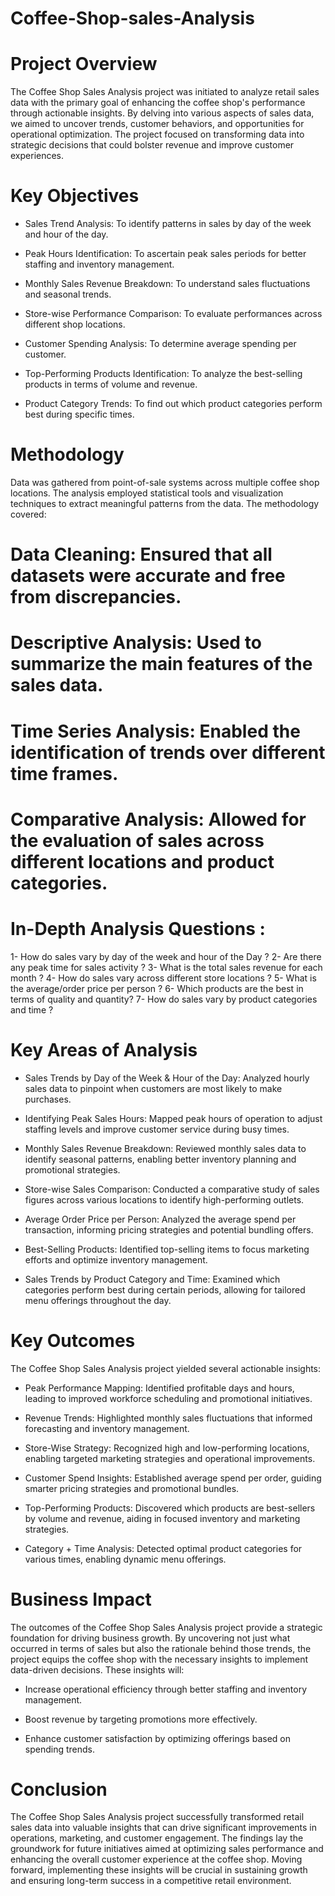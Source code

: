 # Coffee-Shop-sales-Analysis

# Project Overview

The Coffee Shop Sales Analysis project was initiated to analyze retail sales data with the primary goal of enhancing the coffee shop's performance through actionable insights. By delving into various aspects of sales data, we aimed to uncover trends, customer behaviors, and opportunities for operational optimization. The project focused on transforming data into strategic decisions that could bolster revenue and improve customer experiences.

# Key Objectives
- Sales Trend Analysis: To identify patterns in sales by day of the week and hour of the day.

- Peak Hours Identification: To ascertain peak sales periods for better staffing and inventory management.

- Monthly Sales Revenue Breakdown: To understand sales fluctuations and seasonal trends.

- Store-wise Performance Comparison: To evaluate performances across different shop locations.

- Customer Spending Analysis: To determine average spending per customer.

- Top-Performing Products Identification: To analyze the best-selling products in terms of volume and revenue.

- Product Category Trends: To find out which product categories perform best during specific times.

# Methodology
Data was gathered from point-of-sale systems across multiple coffee shop locations. The analysis employed statistical tools and visualization techniques to extract meaningful patterns from the data. The methodology covered:

# Data Cleaning: Ensured that all datasets were accurate and free from discrepancies.

# Descriptive Analysis: Used to summarize the main features of the sales data.

# Time Series Analysis: Enabled the identification of trends over different time frames.

# Comparative Analysis: Allowed for the evaluation of sales across different locations and product categories.

# In-Depth Analysis Questions :
1- How do sales vary by day of the week and hour of the Day ?
2- Are there any peak time for sales activity ?
3- What is the total sales revenue for each month ?
4- How do sales vary across different store locations ?
5- What is the average/order price per person ?
6- Which products are the best in terms of quality and quantity?
7- How do sales vary by product categories and time ?


# Key Areas of Analysis
- Sales Trends by Day of the Week & Hour of the Day:
Analyzed hourly sales data to pinpoint when customers are most likely to make purchases.


- Identifying Peak Sales Hours:
Mapped peak hours of operation to adjust staffing levels and improve customer service during busy times.


- Monthly Sales Revenue Breakdown:
Reviewed monthly sales data to identify seasonal patterns, enabling better inventory planning and promotional strategies.


- Store-wise Sales Comparison:
Conducted a comparative study of sales figures across various locations to identify high-performing outlets.


- Average Order Price per Person:
Analyzed the average spend per transaction, informing pricing strategies and potential bundling offers.


- Best-Selling Products:
Identified top-selling items to focus marketing efforts and optimize inventory management.


- Sales Trends by Product Category and Time:
Examined which categories perform best during certain periods, allowing for tailored menu offerings throughout the day.


# Key Outcomes
The Coffee Shop Sales Analysis project yielded several actionable insights:

- Peak Performance Mapping: Identified profitable days and hours, leading to improved workforce scheduling and promotional initiatives.

- Revenue Trends: Highlighted monthly sales fluctuations that informed forecasting and inventory management.

- Store-Wise Strategy: Recognized high and low-performing locations, enabling targeted marketing strategies and operational improvements.

- Customer Spend Insights: Established average spend per order, guiding smarter pricing strategies and promotional bundles.

- Top-Performing Products: Discovered which products are best-sellers by volume and revenue, aiding in focused inventory and marketing strategies.

- Category + Time Analysis: Detected optimal product categories for various times, enabling dynamic menu offerings.

# Business Impact
The outcomes of the Coffee Shop Sales Analysis project provide a strategic foundation for driving business growth. By uncovering not just what occurred in terms of sales but also the rationale behind those trends, the project equips the coffee shop with the necessary insights to implement data-driven decisions. These insights will:

- Increase operational efficiency through better staffing and inventory management.

- Boost revenue by targeting promotions more effectively.

- Enhance customer satisfaction by optimizing offerings based on spending trends.

# Conclusion
The Coffee Shop Sales Analysis project successfully transformed retail sales data into valuable insights that can drive significant improvements in operations, marketing, and customer engagement. The findings lay the groundwork for future initiatives aimed at optimizing sales performance and enhancing the overall customer experience at the coffee shop. Moving forward, implementing these insights will be crucial in sustaining growth and ensuring long-term success in a competitive retail environment.
